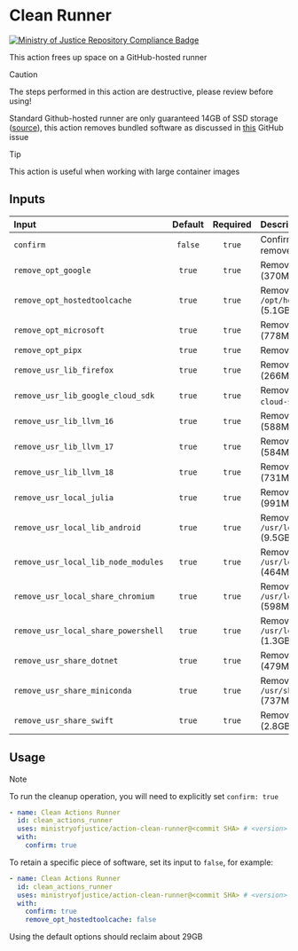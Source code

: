 # Clean Runner

[![Ministry of Justice Repository Compliance Badge](https://github-community.service.justice.gov.uk/repository-standards/api/action-clean-runner/badge)](https://github-community.service.justice.gov.uk/repository-standards/action-clean-runner)

This action frees up space on a GitHub-hosted runner

> [!CAUTION]
> The steps performed in this action are destructive, please review before using!

Standard Github-hosted runner are only guaranteed 14GB of SSD storage ([source](https://docs.github.com/en/actions/using-github-hosted-runners/using-github-hosted-runners/about-github-hosted-runners#standard-github-hosted-runners-for-public-repositories)), this action removes bundled software as discussed in [this](https://github.com/actions/runner-images/issues/2840) GitHub issue

> [!TIP]
> This action is useful when working with large container images

## Inputs

| Input                               | Default | Required | Description                                  |
| :---------------------------------- | :-----: | :------: | :------------------------------------------- |
| `confirm`                           | `false` |  `true`  | Confirm that you want to remove the software |
| `remove_opt_google`                 | `true`  |  `true`  | Remove `/opt/google` (370MB)                 |
| `remove_opt_hostedtoolcache`        | `true`  |  `true`  | Remove `/opt/hostedtoolcache` (5.1GB)        |
| `remove_opt_microsoft`              | `true`  |  `true`  | Remove `/opt/microsoft` (778MB)              |
| `remove_opt_pipx`                   | `true`  |  `true`  | Remove `/opt/pipx` (534MB)                   |
| `remove_usr_lib_firefox`            | `true`  |  `true`  | Remove `/usr/lib/firefox` (266MB)            |
| `remove_usr_lib_google_cloud_sdk`   | `true`  |  `true`  | Remove `/usr/lib/google-cloud-sdk` (951MB)   |
| `remove_usr_lib_llvm_16`            | `true`  |  `true`  | Remove `/usr/lib/llvm-16` (588MB)            |
| `remove_usr_lib_llvm_17`            | `true`  |  `true`  | Remove `/usr/lib/llvm-17` (584MB)            |
| `remove_usr_lib_llvm_18`            | `true`  |  `true`  | Remove `/usr/lib/llvm-18` (731MB)            |
| `remove_usr_local_julia`            | `true`  |  `true`  | Remove `/usr/local/julia*` (991MB)           |
| `remove_usr_local_lib_android`      | `true`  |  `true`  | Remove `/usr/local/lib/android` (9.5GB)      |
| `remove_usr_local_lib_node_modules` | `true`  |  `true`  | Remove `/usr/local/lib/node_modules` (464M)  |
| `remove_usr_local_share_chromium`   | `true`  |  `true`  | Remove `/usr/local/share/chromium` (598MB)   |
| `remove_usr_local_share_powershell` | `true`  |  `true`  | Remove `/usr/local/share/powershell` (1.3GB) |
| `remove_usr_share_dotnet`           | `true`  |  `true`  | Remove `/usr/share/dotnet` (479M)            |
| `remove_usr_share_miniconda`        | `true`  |  `true`  | Remove `/usr/share/miniconda` (737MB)        |
| `remove_usr_share_swift`            | `true`  |  `true`  | Remove `/usr/share/swift` (2.8GB)            |

## Usage

> [!NOTE]
> To run the cleanup operation, you will need to explicitly set `confirm: true`

```yaml
- name: Clean Actions Runner
  id: clean_actions_runner
  uses: ministryofjustice/action-clean-runner@<commit SHA> # <version>
  with:
    confirm: true
```

To retain a specific piece of software, set its input to `false`, for example:

```yaml
- name: Clean Actions Runner
  id: clean_actions_runner
  uses: ministryofjustice/action-clean-runner@<commit SHA> # <version>
  with:
    confirm: true
    remove_opt_hostedtoolcache: false
```

Using the default options should reclaim about 29GB
